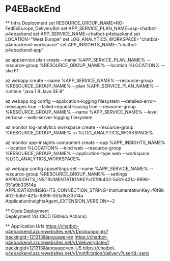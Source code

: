 # P4EBackEnd

** Infra Deployment
set RESOURCE_GROUP_NAME=RG-FedExEurope_DeliveryBot
set APP_SERVICE_PLAN_NAME=asp-chatbot-p4ebackend
set APP_SERVICE_NAME=chatbot-p4ebackend
set LOCATION="West Europe"
set LOG_ANALYTICS_WORKSPACE="chatbot-p4ebackend-workspace"
set APP_INSIGHTS_NAME="chatbot-p4ebackend-app"

az appservice plan create --name %APP_SERVICE_PLAN_NAME% --resource-group %RESOURCE_GROUP_NAME% --location %LOCATION% --sku F1 

az webapp create --name %APP_SERVICE_NAME% --resource-group %RESOURCE_GROUP_NAME% --plan %APP_SERVICE_PLAN_NAME% --runtime "java:1.8:Java SE:8"

az webapp log config --application-logging filesystem --detailed-error-messages true --failed-request-tracing true --resource-group %RESOURCE_GROUP_NAME%  --name %APP_SERVICE_NAME% --level verbose --web-server-logging filesystem

az monitor log-analytics workspace create --resource-group %RESOURCE_GROUP_NAME% -n %LOG_ANALYTICS_WORKSPACE%

az monitor app-insights component create --app %APP_INSIGHTS_NAME% --location %LOCATION% --kind web --resource-group %RESOURCE_GROUP_NAME% --application-type web --workspace %LOG_ANALYTICS_WORKSPACE%

az webapp config appsettings set --name %APP_SERVICE_NAME% --resource-group %RESOURCE_GROUP_NAME% --settings APPINSIGHTS_INSTRUMENTATIONKEY=f0f9b402-5db1-421a-9896-051a9b33514a APPLICATIONINSIGHTS_CONNECTION_STRING=InstrumentationKey=f0f9b402-5db1-421a-9896-051a9b33514a ApplicationInsightsAgent_EXTENSION_VERSION=~2

** Code Deployment   
 Deployment Via CICD (GitHub Actions)
 
 ** Application Urls
 https://chatbot-p4ebackend.azurewebsites.net/v1/pickuppoints?trackingId=121313&language=en
 https://chatbot-p4ebackend.azurewebsites.net/v1/deliverydates?trackingId=121313&language=en-US
 https://chatbot-p4ebackend.azurewebsites.net/v1/notification/delivery?userId=saroj
